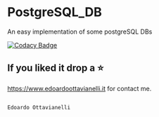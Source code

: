 # PostgreSQL_DB
An easy implementation of some postgreSQL DBs

[![Codacy Badge](https://api.codacy.com/project/badge/Grade/7d43b8ec83bb462bb1ad314647355be6)](https://www.codacy.com/manual/edoardottt/PostgresSQL-DB?utm_source=github.com&amp;utm_medium=referral&amp;utm_content=edoardottt/PostgresSQL-DB&amp;utm_campaign=Badge_Grade)


If you liked it drop a :star:
--------

https://www.edoardoottavianelli.it for contact me.


                                                                        Edoardo Ottavianelli
